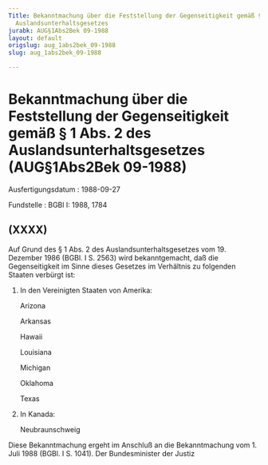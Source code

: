 ```yaml
---
Title: Bekanntmachung über die Feststellung der Gegenseitigkeit gemäß § 1 Abs. 2 des
  Auslandsunterhaltsgesetzes
jurabk: AUG§1Abs2Bek 09-1988
layout: default
origslug: aug_1abs2bek_09-1988
slug: aug_1abs2bek_09-1988

---
```


# Bekanntmachung über die Feststellung der Gegenseitigkeit gemäß § 1 Abs. 2 des Auslandsunterhaltsgesetzes (AUG§1Abs2Bek 09-1988)

Ausfertigungsdatum
:   1988-09-27

Fundstelle
:   BGBl I: 1988, 1784

## (XXXX)

Auf Grund des § 1 Abs. 2 des Auslandsunterhaltsgesetzes vom 19.
Dezember 1986 (BGBl. I S. 2563) wird bekanntgemacht, daß die
Gegenseitigkeit im Sinne dieses Gesetzes im Verhältnis zu folgenden
Staaten verbürgt ist:

1.  In den Vereinigten Staaten von Amerika:

    Arizona

    Arkansas

    Hawaii

    Louisiana

    Michigan

    Oklahoma

    Texas


2.  In Kanada:

    Neubraunschweig



Diese Bekanntmachung ergeht im Anschluß an die Bekanntmachung vom 1.
Juli 1988 (BGBl. I S. 1041).
Der Bundesminister der Justiz

